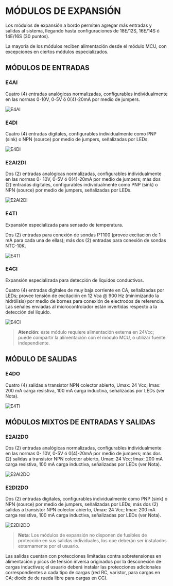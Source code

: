 # MÓDULOS DE EXPANSIÓN

Los módulos de expansión a bordo permiten agregar más entradas y salidas al sistema,
llegando hasta configuraciones de 18E/12S, 16E/14S ó 14E/16S (30 puntos).

La mayoría de los módulos reciben alimentación desde el módulo MCU, con excepciones en
ciertos módulos especializados.

## MÓDULOS DE ENTRADAS

### E4AI

Cuatro (4) entradas analógicas normalizadas, configurables individualmente en las
normas 0-10V, 0-5V ó 0(4)-20mA por medio de jumpers.

![E4AI](../images/e4ai.png)


### E4DI

Cuatro (4) entradas digitales, configurables individualmente como PNP (sink) o NPN
(source) por medio de jumpers, señalizadas por LEDs.

![E4DI](../images/e4di.png)


### E2AI2DI

Dos (2) entradas analógicas normalizadas, configurables individualmente en las normas 0-
10V, 0-5V ó 0(4)-20mA por medio de jumpers; más dos (2) entradas digitales,
configurables individualmente como PNP (sink) o NPN (source) por medio de jumpers,
señalizadas por LEDs.

![E2AI2DI](../images/e2ai2di.png)


### E4TI

Expansión especializada para sensado de temperatura.

Dos (2) entradas para conexión de sondas PT100 (provee excitación de 1 mA para cada
una de ellas); más dos (2) entradas para conexión de sondas NTC-10K.

![E4TI](../images/e4ti.png)


### E4CI

Expansión especializada para detección de líquidos conductivos.

Cuatro (4) entradas digitales de muy baja corriente en CA, señalizadas por LEDs; provee
tensión de excitación en 12 Vca @ 900 Hz (minimizando la hidrólisis) por medio de bornes
para conexión de electrodos de referencia. Las señales enviadas al microcontrolador
están invertidas respecto a la detección del líquido.

![E4CI](../images/e4ci.png)


> **Atención**: este módulo requiere alimentación externa en 24Vcc; puede compartir la
> alimentación con el módulo MCU, o utilizar fuente independiente.

## MÓDULO DE SALIDAS

### E4DO

Cuatro (4) salidas a transistor NPN colector abierto, Umax: 24 Vcc; Imax: 200 mA carga
resistiva, 100 mA carga inductiva, señalizadas por LEDs (ver Nota).

![E4TI](../images/e4do.png)


## MÓDULOS MIXTOS DE ENTRADAS Y SALIDAS

### E2AI2DO

Dos (2) entradas analógicas normalizadas, configurables individualmente en las normas 0-
10V, 0-5V ó 0(4)-20mA por medio de jumpers; más dos (2) salidas a transistor NPN
colector abierto, Umax: 24 Vcc; Imax: 200 mA carga resistiva, 100 mA carga inductiva,
señalizadas por LEDs (ver Nota).

![E2AI2DO](../images/e2ai2do.png)


### E2DI2DO

Dos (2) entradas digitales, configurables individualmente como PNP (sink) o NPN (source)
por medio de jumpers, señalizadas por LEDs; más dos (2) salidas a transistor NPN
colector abierto, Umax: 24 Vcc; Imax: 200 mA carga resistiva, 100 mA carga inductiva,
señalizadas por LEDs (ver Nota).

![E2DI2DO](../images/e2di2do.png)


> **Nota**:
> Los módulos de expansión no disponen de fusibles de protección en sus salidas individuales,
> los que deberán ser instalados externamente por el usuario.

Las salidas cuentan con protecciones limitadas contra sobretensiones en alimentación y picos
de tensión inversa originados por la desconexión de cargas inductivas; el usuario deberá
instalar las protecciones adicionales correspondientes a cada tipo de cargas (red RC, varistor,
para cargas en CA; diodo de de rueda libre para cargas en CC).
